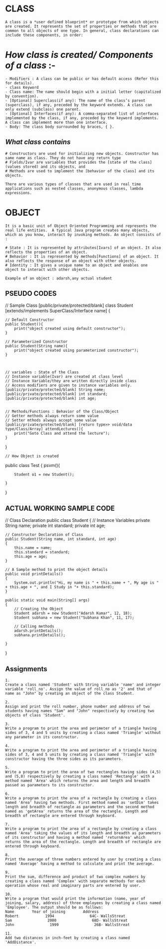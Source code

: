 
# CLASS

	A class is a *user defined blueprint* or prototype from which objects are created. It represents the set of properties or methods that are common to all objects of one type. In general, class declarations can include these components, in order:

# *How class is created/ Components of a class* :-

	- Modifiers : A class can be public or has default access (Refer this for details).
	- class Keyword
	- Class name: The name should begin with a initial letter (capitalized by convention).
	- [Optional] Superclass(if any): The name of the class’s parent (superclass), if any, preceded by the keyword extends. A class can only extend (subclass) one parent.
	- [Optional] Interfaces(if any): A comma-separated list of interfaces implemented by the class, if any, preceded by the keyword implements. A class can implement more than one interface.
	- Body: The class body surrounded by braces, { }.


## *What class contains*

	# Constructors are used for initializing new objects. Constructor has same name as class. They do not have any return type 
	# Fields/Ivar are variables that provides the [state of the class](values stored) and its objects, and 
	# Methods are used to implement the [behavior of the class] and its objects.

	There are various types of classes that are used in real time applications such as nested classes, anonymous classes, lambda expressions.

# OBJECT

	It is a basic unit of Object Oriented Programming and represents the real life entities.  A typical Java program creates many objects, which as you know, interact by invoking methods. An object consists of :

	# State : It is represented by attributes[Ivars] of an object. It also reflects the properties of an object.
	# Behavior : It is represented by methods[Functions] of an object. It also reflects the response of an object with other objects.
	# Identity : It gives a unique name to an object and enables one object to interact with other objects.

	Example of an object : adarsh,any actual student

## PSEUDO CODES

// Sample Class
[public/private/protected/blank] class Student [extends/implements SuperClass/Interface name] {
	
	// Default Constructor
	public Student(){
		print("object created using default constructor");
	}
	
	// Parameterized Constructor
	public Student(String name){
		print("object created using parameterized constructor");
	}



	// variables : State of the Class
	// Instance variable(Ivar) are created at class level
	// Instance Variable/they are written directly inside class
	// Access modifiers are given to instance variables only.
	[public/private/protected/blank] String name;
	[public/private/protected/blank] int standard;
	[public/private/protected/blank] int age;
	
	
	// Methods/Functions : Behavior of the Class/Object
	// Getter methods always return some value
	// Setter mthods always accept some value
	[public/private/protected/blank] [return type>> void/data type/Class/Array] attendLectures(){
		print("Goto Class and attend the lecture");
	} 
	
	
	
}  


	// How Object is created
public class Test {
	psvm(){
		
		Student o1 = new Student();

	}
}



## ACTUAL WORKING SAMPLE CODE
// Class Declaration 
public class Student 
{ 
	// Instance Variables 
	private String name; 
	private int standard; 
	private int age; 

	// Constructor Declaration of Class 
	public Student(String name, int standard, int age) 
	{ 
		this.name = name; 
		this.standard = standard; 
		this.age = age; 
	} 

	// A Sample method to print the object details
	public void printDetails() 
	{ 
		System.out.println("Hi, my name is " + this.name + ", My age is " + this.age + ", and I Study in "+ this.standard); 
	} 

	public static void main(String[] args) 
	{ 
		// Creating the Object 
		Student adarsh = new Student("Adarsh Kumar", 12, 18);
		Student subhana = new Student("Subhana Khan", 11, 17);
		
		// Calling methods
		adarsh.printDetails();
		subhana.printDetails();
		
	} 
} 



## Assignments
	1.
	Create a class named 'Student' with String variable 'name' and integer variable 'roll_no'. Assign the value of roll_no as '2' and that of name as "John" by creating an object of the class Student.
	
	2.
	Assign and print the roll number, phone number and address of two students having names "Sam" and "John" respectively by creating two objects of class 'Student'.
	
	3.
	Write a program to print the area and perimeter of a triangle having sides of 3, 4 and 5 units by creating a class named 'Triangle' without any parameter in its constructor.
	
	4.
	Write a program to print the area and perimeter of a triangle having sides of 3, 4 and 5 units by creating a class named 'Triangle' with constructor having the three sides as its parameters.
	
	5.
	Write a program to print the area of two rectangles having sides (4,5) and (5,8) respectively by creating a class named 'Rectangle' with a method named 'Area' which returns the area and length and breadth passed as parameters to its constructor.
	
	6.
	Write a program to print the area of a rectangle by creating a class named 'Area' having two methods. First method named as 'setDim' takes length and breadth of rectangle as parameters and the second method named as 'getArea' returns the area of the rectangle. Length and breadth of rectangle are entered through keyboard.
	
	7.
	Write a program to print the area of a rectangle by creating a class named 'Area' taking the values of its length and breadth as parameters of its constructor and having a method named 'returnArea' which returns the area of the rectangle. Length and breadth of rectangle are entered through keyboard.
	
	8.
	Print the average of three numbers entered by user by creating a class named 'Average' having a method to calculate and print the average.
	
	9.
	Print the sum, difference and product of two complex numbers by creating a class named 'Complex' with separate methods for each operation whose real and imaginary parts are entered by user.
	
	10.
	Write a program that would print the information (name, year of joining, salary, address) of three employees by creating a class named 'Employee'. The output should be as follows:
	Name        Year of joining        Address
	Robert            1994                64C- WallsStreat
	Sam                2000                68D- WallsStreat
	John                1999                26B- WallsStreat
	
	11.
	Add two distances in inch-feet by creating a class named 'AddDistance'.
